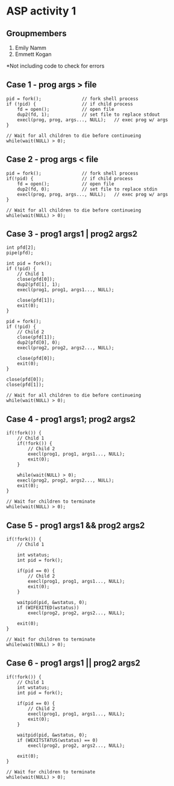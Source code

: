 # ASP activity 1

## Groupmembers
1. Emily Namm
2. Emmett Kogan

*Not including code to check for errors

## Case 1 - prog args > file

```
pid = fork(); 				// fork shell process
if (!pid) {					// if child process
	fd = open();			// open file
	dup2(fd, 1);			// set file to replace stdout
	execl(prog, prog, args..., NULL);	// exec prog w/ args
}

// Wait for all children to die before continueing
while(wait(NULL) > 0);
```

## Case 2 - prog args < file

```
pid = fork(); 				// fork shell process
if(!pid) {					// if child process
	fd = open();			// open file
	dup2(fd, 0);			// set file to replace stdin
	execl(prog, prog, args..., NULL);	// exec prog w/ args
}

// Wait for all children to die before continueing
while(wait(NULL) > 0);
```

## Case 3 - prog1 args1 | prog2 args2

```
int pfd[2];
pipe(pfd);

int pid = fork();
if (!pid) {
	// Child 1
	close(pfd[0]);
	dup2(pfd[1], 1);
	execl(prog1, prog1, args1..., NULL);
	
	close(pfd[1]);
	exit(0);
}

pid = fork();
if (!pid) {
	// Child 2
	close(pfd[1]);
	dup2(pfd[0], 0);
	execl(prog2, prog2, args2..., NULL);
	
	close(pfd[0]);
	exit(0);
}

close(pfd[0]);
close(pfd[1]);

// Wait for all children to die before continueing
while(wait(NULL) > 0);
```

## Case 4 - prog1 args1; prog2 args2

```
if(!fork()) {
	// Child 1
	if(!fork()) {
		// Child 2
		execl(prog1, prog1, args1..., NULL);
		exit(0);
	}
	
	while(wait(NULL) > 0);
	execl(prog2, prog2, args2..., NULL);
	exit(0);
}

// Wait for children to terminate
while(wait(NULL) > 0);
```

## Case 5 - prog1 args1 && prog2 args2

```
if(!fork()) {
	// Child 1
	
	int wstatus;
	int pid = fork();
	
	if(pid == 0) {
		// Child 2
		execl(prog1, prog1, args1..., NULL);
		exit(0);
	}

	waitpid(pid, &wstatus, 0);
	if (WIFEXITED(wstatus))
		execl(prog2, prog2, args2..., NULL);
	
	exit(0);
}

// Wait for children to terminate
while(wait(NULL) > 0);
```

## Case 6 - prog1 args1 || prog2 args2

```
if(!fork()) {
	// Child 1
	int wstatus;
	int pid = fork();
	
	if(pid == 0) {
		// Child 2
		execl(prog1, prog1, args1..., NULL);
		exit(0);
	}

	waitpid(pid, &wstatus, 0);
	if (WEXITSTATUS(wstatus) == 0)
		execl(prog2, prog2, args2..., NULL);
	
	exit(0);
}

// Wait for children to terminate
while(wait(NULL) > 0);
```
